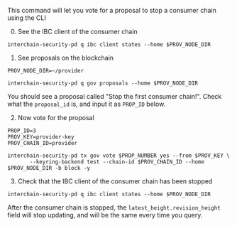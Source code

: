 This command will let you vote for a proposal to stop a consumer chain using the CLI

0. See the IBC client of the consumer chain

```
interchain-security-pd q ibc client states --home $PROV_NODE_DIR
```

1. See proposals on the blockchain
```
PROV_NODE_DIR=~/provider

interchain-security-pd q gov proposals --home $PROV_NODE_DIR
```
You should see a proposal called "Stop the first consumer chain!". Check what the `proposal_id` is, and input it as `PROP_ID` below.

2. Now vote for the proposal

```
PROP_ID=3
PROV_KEY=provider-key
PROV_CHAIN_ID=provider

interchain-security-pd tx gov vote $PROP_NUMBER yes --from $PROV_KEY \
       --keyring-backend test --chain-id $PROV_CHAIN_ID --home $PROV_NODE_DIR -b block -y
```

3. Check that the IBC client of the consumer chain has been stopped

```
interchain-security-pd q ibc client states --home $PROV_NODE_DIR
```

After the consumer chain is stopped, the `latest_height.revision_height` field will stop updating, and will be the same every time you query.
